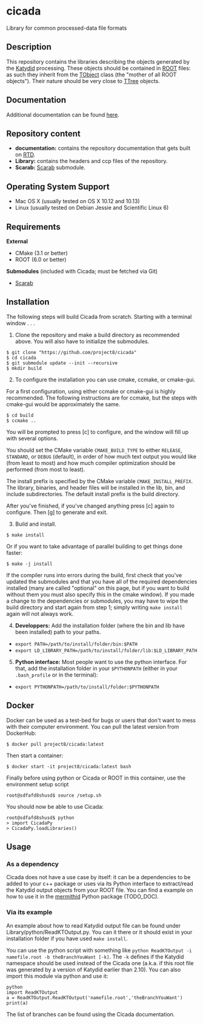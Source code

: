 # cicada

Library for common processed-data file formats

## Description

This repository contains the libraries describing the objects generated by the [Katydid](https://github/project8/katydid) processing.
These objects should be contained in [ROOT](https://root.cern.ch/root-files) files: as such they inherit from the [TObject](https://root.cern.ch/doc/master/classTObject.html) class (the "mother of all ROOT objects").
Their nature should be very close to [TTree](https://root.cern.ch/root-trees) objects. 

## Documentation

Additional documentation can be found [here](https://www.project8.org/cicada).

## Repository content

 - **documentation:** contains the repository documentation that gets built on [RTD](https://www.project8.org/cicada).
 - **Library:** contains the headers and ccp files of the repository.
 - **Scarab:** [Scarab](https://github/project8/scarab) submodule.

## Operating System Support

* Mac OS X (usually tested on OS X 10.12 and 10.13)
* Linux (usually tested on Debian Jessie and Scientific Linux 6)

## Requirements

**External**
- CMake (3.1 or better)
- ROOT (6.0 or better)

**Submodules** (included with Cicada; must be fetched via Git)

- [Scarab](https://github.com/project8/scarab)

## Installation

The following steps will build Cicada from scratch.  Starting with a terminal window . . .

1. Clone the repository and make a build directory as recommended above. You will also have to initialize the submodules.
  ```
  $ git clone "https://github.com/project8/cicada"
  $ cd cicada
  $ git submodule update --init --recursive
  $ mkdir build
  ```

2. To configure the installation you can use cmake, ccmake, or cmake-gui.

  For a first configuration, using either ccmake or cmake-gui is highly recommended.  The following instructions are for ccmake, but the steps with cmake-gui would be approximately the same.
  ```
  $ cd build
  $ ccmake ..
  ```

  You will be prompted to press [c] to configure, and the window will fill up with several options. 

  You should set the CMake variable `CMAKE_BUILD_TYPE` to either `RELEASE`, `STANDARD`, or `DEBUG` (default), in order of how much text output you would like (from least to most) and how much compiler optimization should be performed (from most to least).

  The install prefix is specified by the CMake variable `CMAKE_INSTALL_PREFIX`.
  The library, binaries, and header files will be installed in the lib, bin, and include subdirectories. The default install prefix is the build directory.

  After you've finished, if you've changed anything press [c] again to configure.  Then [g] to generate and exit.

3. Build and install.

  ```
  $ make install
  ```

  Or if you want to take advantage of parallel building to get things done faster:
  ```
  $ make -j install
  ```

  If the compiler runs into errors during the build, first check that you've updated the submodules and that you have all of the required dependencies installed (many are called "optional" on this page, but if you want to build without them you must also specify this in the cmake window). If you made a change to the dependencies or submodules, you may have to wipe the build directory and start again from step 1; simply writing `make install` again will not always work. 

4. **Developpers:** Add the installation folder (where the bin and lib have been installed) path to your paths.
  - `export PATH=/path/to/install/folder/bin:$PATH`
  - `export LD_LIBRARY_PATH=/path/to/install/folder/lib:$LD_LIBRARY_PATH`

5. **Python interface:** Most people want to use the python interface.
For that, add the installation folder in your `$PYTHONPATH` (either in your `.bash_profile` or in the terminal):
  - `export PYTHONPATH=/path/to/install/folder:$PYTHONPATH`

## Docker

Docker can be used as a test-bed for bugs or users that don't want to mess with their computer environment.
You can pull the latest version from DockerHub:
```
$ docker pull project8/cicada:latest
```
Then start a container:
```
$ docker start -it project8/cicada:latest bash
```
Finally before using python or Cicada or ROOT in this container, use the environment setup script
```
root@sdfafd8shusd$ source /setup.sh
```

You should now be able to use Cicada:
```
root@sdfafd8shusd$ python
> import CicadaPy
> CicadaPy.loadLibraries()
```

## Usage

### As a dependency

Cicada does not have a use case by itself: it can be a dependencies to be added to your c++ package or uses via its Python interface to extract/read the Katydid output objects from your ROOT file.
You can find a example on how to use it in the [mermithid](https://github.com/project8/mermithid) Python package (TODO_DOC).

### Via its example

An example about how to read Katydid output file can be found under Library/python/ReadKTOutput.py.
You can it there or it should exist in your installation folder if you have used `make install`.

You can use the python script with something like `python ReadKTOutput -i namefile.root -b theBranchYouWant [-k]`.
The `-k` defines if the Katydid namespace should be used instead of the Cicada one (a.k.a. if this root file was generated by a version of Katydid earlier than 2.10).
You can also import this module via python and use it:
```
python
import ReadKTOutput
a = ReadKTOutput.ReadKTOutput('namefile.root','theBranchYouWant')
print(a)
```

The list of branches can be found using the Cicada documentation.
